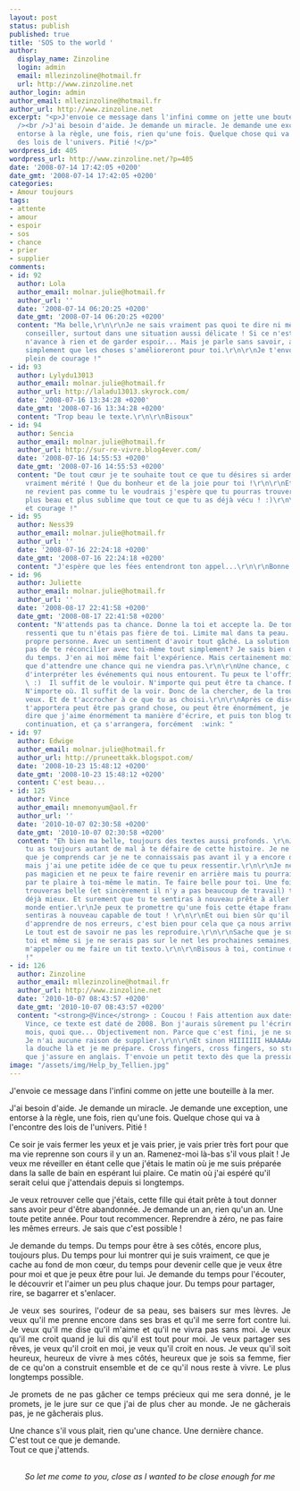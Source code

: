```yaml
---
layout: post
status: publish
published: true
title: 'SOS to the world '
author:
  display_name: Zinzoline
  login: admin
  email: mllezinzoline@hotmail.fr
  url: http://www.zinzoline.net
author_login: admin
author_email: mllezinzoline@hotmail.fr
author_url: http://www.zinzoline.net
excerpt: "<p>J'envoie ce message dans l'infini comme on jette une bouteille à la mer.<br
  /><br />J'ai besoin d'aide. Je demande un miracle. Je demande une exception, une
  entorse à la règle, une fois, rien qu'une fois. Quelque chose qui va à l'encontre
  des lois de l'univers. Pitié !</p>"
wordpress_id: 405
wordpress_url: http://www.zinzoline.net/?p=405
date: '2008-07-14 17:42:05 +0200'
date_gmt: '2008-07-14 17:42:05 +0200'
categories:
- Amour toujours
tags:
- attente
- amour
- espoir
- sos
- chance
- prier
- supplier
comments:
- id: 92
  author: Lola
  author_email: molnar.julie@hotmail.fr
  author_url: ''
  date: '2008-07-14 06:20:25 +0200'
  date_gmt: '2008-07-14 06:20:25 +0200'
  content: "Ma belle,\r\n\r\nJe ne sais vraiment pas quoi te dire ni même quoi te
    conseiller, surtout dans une situation aussi délicate ! Si ce n'est que de regretter
    n'avance à rien et de garder espoir... Mais je parle sans savoir, alors j'espère
    simplement que les choses s'amélioreront pour toi.\r\n\r\nJe t'envoie un bisous
    plein de courage !"
- id: 93
  author: Lylydu13013
  author_email: molnar.julie@hotmail.fr
  author_url: http://laladu13013.skyrock.com/
  date: '2008-07-16 13:34:28 +0200'
  date_gmt: '2008-07-16 13:34:28 +0200'
  content: "Trop beau le texte.\r\n\r\nBisoux"
- id: 94
  author: Sencia
  author_email: molnar.julie@hotmail.fr
  author_url: http://sur-re-vivre.blog4ever.com/
  date: '2008-07-16 14:55:53 +0200'
  date_gmt: '2008-07-16 14:55:53 +0200'
  content: "De tout cœur je te souhaite tout ce que tu désires si ardemment ! Tu l'as
    vraiment mérité ! Que du bonheur et de la joie pour toi !\r\n\r\nEt même si tout
    ne revient pas comme tu le voudrais j'espère que tu pourras trouver encore bien
    plus beau et plus sublime que tout ce que tu as déjà vécu ! :)\r\n\r\nGros bisous
    et courage !"
- id: 95
  author: Ness39
  author_email: molnar.julie@hotmail.fr
  author_url: ''
  date: '2008-07-16 22:24:18 +0200'
  date_gmt: '2008-07-16 22:24:18 +0200'
  content: "J'espère que les fées entendront ton appel...\r\n\r\nBonne continuation"
- id: 96
  author: Juliette
  author_email: molnar.julie@hotmail.fr
  author_url: ''
  date: '2008-08-17 22:41:58 +0200'
  date_gmt: '2008-08-17 22:41:58 +0200'
  content: "N'attends pas ta chance. Donne la toi et accepte la. De ton texte j'ai
    ressenti que tu n'étais pas fière de toi. Limite mal dans ta peau. Gênée de ta
    propre personne. Avec un sentiment d'avoir tout gâché. La solution ne serait-elle
    pas de te réconcilier avec toi-même tout simplement? Je sais bien que ça prend
    du temps. J'en ai moi même fait l'expérience. Mais certainement moins longtemps
    que d'attendre une chance qui ne viendra pas.\r\n\r\nUne chance, c'est une façon
    d'interpréter les événements qui nous entourent. Tu peux te l'offrir toi-même
    \ :)  Il suffit de le vouloir. N'importe qui peut être ta chance. N'importe quoi.
    N'importe où. Il suffit de la voir. Donc de la chercher, de la trouver où tu le
    veux. Et de t'accrocher à ce que tu as choisi.\r\n\r\nAprès ce discours, qui ne
    t'apportera peut être pas grand chose, ou peut être énormément, je tiens à te
    dire que j'aime énormément ta manière d'écrire, et puis ton blog tout simplement.\r\n\r\nBonne
    continuation, et ça s'arrangera, forcément  :wink: "
- id: 97
  author: Edwige
  author_email: molnar.julie@hotmail.fr
  author_url: http://pruneettakk.blogspot.com/
  date: '2008-10-23 15:48:12 +0200'
  date_gmt: '2008-10-23 15:48:12 +0200'
  content: C'est beau...
- id: 125
  author: Vince
  author_email: mnemonyum@aol.fr
  author_url: ''
  date: '2010-10-07 02:30:58 +0200'
  date_gmt: '2010-10-07 02:30:58 +0200'
  content: "Eh bien ma belle, toujours des textes aussi profonds. \r\nJe vois que
    tu as toujours autant de mal à te défaire de cette histoire. Je ne peux pas dire
    que je comprends car je ne te connaissais pas avant il y a encore quelque semaines
    mais j'ai une petite idée de ce que tu peux ressentir.\r\n\r\nJe ne suis malheureusement
    pas magicien et ne peux te faire revenir en arrière mais tu pourrais déjà commencer
    par te plaire à toi-même le matin. Te faire belle pour toi. Une fois que tu te
    trouveras belle (et sincèrement il n'y a pas beaucoup de travail) tu te sentira
    déjà mieux. Et surement que tu te sentiras à nouveau prête à aller séduire le
    monde entier.\r\nJe peux te promettre qu'une fois cette étape franchie, tu te
    sentiras à nouveau capable de tout ! \r\n\r\nEt oui bien sûr qu'il est possible
    d'apprendre de nos erreurs, c'est bien pour cela que ça nous arrive d'en faire.
    Le tout est de savoir ne pas les reproduire.\r\n\r\nSache que je suis à fond avec
    toi et même si je ne serais pas sur le net les prochaines semaines, tu peux tjrs
    m'appeler ou me faire un tit texto.\r\n\r\nBisous à toi, continue d'être forte
    !"
- id: 126
  author: Zinzoline
  author_email: mllezinzoline@hotmail.fr
  author_url: http://www.zinzoline.net
  date: '2010-10-07 08:43:57 +0200'
  date_gmt: '2010-10-07 08:43:57 +0200'
  content: "<strong>@Vince</strong> : Coucou ! Fais attention aux dates des textes
    Vince, ce texte est daté de 2008. Bon j'aurais sûrement pu l'écrire il y a un
    mois, quoi que... Objectivement non. Parce que c'est fini, je ne supplierais plus.
    Je n'ai aucune raison de supplier.\r\n\r\nEt sinon HIIIIIII HAAAAAAA je sors de
    la douche là et je me prépare. Cross fingers, cross fingers, so stressed ! Faut
    que j'assure en anglais. T'envoie un petit texto dès que la pression est retombée."
image: "/assets/img/Help_by_Tellien.jpg"
---
```

<p style="text-align: justify;">J'envoie ce message dans l'infini comme on jette une bouteille à la mer.</p>
<p>J'ai besoin d'aide. Je demande un miracle. Je demande une exception, une entorse à la règle, une fois, rien qu'une fois. Quelque chose qui va à l'encontre des lois de l'univers. Pitié !<a id="more"></a><a id="more-405"></a></p>
<p>Ce soir je vais fermer les yeux et je vais prier, je vais prier très fort pour que ma vie reprenne son cours il y un an. Ramenez-moi là-bas s'il vous plait ! Je veux me réveiller en étant celle que j'étais le matin où je me suis préparée dans la salle de bain en espérant lui plaire. Ce matin où j'ai espéré qu'il serait celui que j'attendais depuis si longtemps.</p>
<p>Je veux retrouver celle que j'étais, cette fille qui était prête à tout donner sans avoir peur d'être abandonnée. Je demande un an, rien qu'un an. Une toute petite année. Pour tout recommencer. Reprendre à zéro, ne pas faire les mêmes erreurs. Je sais que c'est possible !</p>
<p>Je demande du temps. Du temps pour être à ses côtés, encore plus, toujours plus. Du temps pour lui montrer qui je suis vraiment, ce que je cache au fond de mon cœur, du temps pour devenir celle que je veux être pour moi et que je peux être pour lui. Je demande du temps pour l'écouter, le découvrir et l'aimer un peu plus chaque jour. Du temps pour partager, rire, se bagarrer et s'enlacer.</p>
<p style="text-align: justify;">Je veux ses sourires, l'odeur de sa peau, ses baisers sur mes lèvres. Je veux qu'il me prenne encore dans ses bras et qu'il me serre fort contre lui. Je veux qu'il me dise qu'il m'aime et qu'il ne vivra pas sans moi. Je veux qu'il me croit quand je lui dis qu'il est tout pour moi. Je veux partager ses rêves, je veux qu'il croit en moi, je veux qu'il croit en nous. Je veux qu'il soit heureux, heureux de vivre à mes côtés, heureux que je sois sa femme, fier de ce qu'on a construit ensemble et de ce qu'il nous reste à vivre. Le plus longtemps possible.</p>
<p style="text-align: justify;">Je promets de ne pas gâcher ce temps précieux qui me sera donné, je le promets, je le jure sur ce que j'ai de plus cher au monde. Je ne gâcherais pas, je ne gâcherais plus.</p>
<p style="text-align: justify;">Une chance s'il vous plait, rien qu'une chance. Une dernière chance.<br />C'est tout ce que je demande.<br />Tout ce que j'attends.</p>
<p style="text-align: center;"><em><br />So let me come to you, close as I wanted to be close enough for me</p>
<p></em></p>

